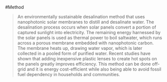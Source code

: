 #Method 

> An environmentally sustainable desalination method that uses nanophotonic solar membranes to distill and desalinate water. The desalination process occurs when solar panels convert a portion of captured sunlight into electricity. The remaining energy harnessed by the solar panels is used as thermal power to boil saltwater, which runs across a porous membrane embedded with nanophotonic carbon. The membrane heats up, drawing water vapor, which is later collected in a pooled form of purified water. Recent studies have shown that adding inexpensive plastic lenses to create hot spots on the panels greatly improves efficiency. This method can be done off-grid and it is energy cost-efficient while also being able to avoid fossil fuel dependency in households and communities.


